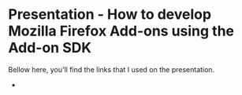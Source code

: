 # Presentation - How to develop Mozilla Firefox Add-ons using the Add-on SDK

Bellow here, you'll find the links that I used on the presentation.

* 